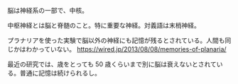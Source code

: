 脳は神経系の一部で、中核。

中枢神経とは脳と脊髄のこと。特に重要な神経。対義語は末梢神経。

プラナリアを使った実験で脳以外の神経にも記憶が残るとされている。人間も同じかはわかっていない。
https://wired.jp/2013/08/08/memories-of-planaria/

最近の研究では、歳をとっても 50 歳くらいまで別に脳は衰えないとされている。普通に記憶は続けられるし。
